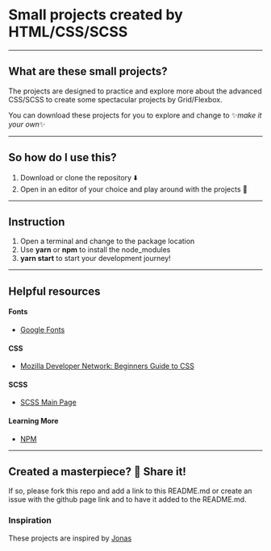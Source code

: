 # Small projects created by HTML/CSS/SCSS

----
## What are these small projects?
The projects are designed to practice and explore more about the advanced CSS/SCSS to create some spectacular projects by Grid/Flexbox.

You can download these projects for you to explore and change to ✨*make it your own*✨

----
## So how do I use this?
1. Download or clone the repository ⬇️
2. Open in an editor of your choice and play around with the projects 💛

----
## Instruction
1. Open a terminal and change to the package location
2. Use **yarn** or **npm** to install the node_modules
3. **yarn start** to start your development journey!

----
## Helpful resources

#### Fonts
* [Google Fonts](https://fonts.google.com/)

#### CSS
* [Mozilla Developer Network: Beginners Guide to CSS](https://developer.mozilla.org/en-US/docs/Learn/CSS/Introduction_to_CSS)

#### SCSS
* [SCSS Main Page](https://sass-lang.com/)

#### Learning More
* [NPM](https://www.npmjs.com/)


----
## Created a masterpiece? 🎨 Share it!
If so, please fork this repo and add a link to this README.md or create an issue with the github page link and to have it added to the README.md.

### Inspiration
These projects are inspired by [Jonas](https://codingheroes.io/)